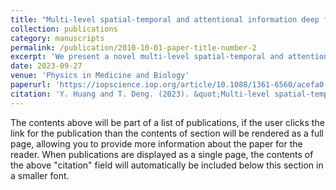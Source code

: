 ```yaml
---
title: "Multi-level spatial-temporal and attentional information deep fusion network for retinal vessel segmentation"
collection: publications
category: manuscripts
permalink: /publication/2010-10-01-paper-title-number-2
excerpt: 'We present a novel multi-level spatial-temporal and attentional information deep fusion network for the segmentation of retinal vessels, called MSAFNet, which enhances segmentation performance and robustness.'
date: 2023-09-27
venue: 'Physics in Medicine and Biology'
paperurl: 'https://iopscience.iop.org/article/10.1088/1361-6560/acefa0'
citation: 'Y. Huang and T. Deng. (2023). &quot;Multi-level spatial-temporal and attentional information deep fusion network for retinal vessel segmentation.&quot; <i>Physics in Medicine and Biology</i>. 1(2).'
---
```


The contents above will be part of a list of publications, if the user clicks the link for the publication than the contents of section will be rendered as a full page, allowing you to provide more information about the paper for the reader. When publications are displayed as a single page, the contents of the above "citation" field will automatically be included below this section in a smaller font.
